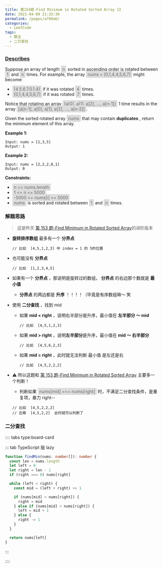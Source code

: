 ```yaml
---
title: 第154题-Find Minimum in Rotated Sorted Array II
date: 2021-04-09 21:33:30
permalink: /pages/a79da6/
categories:
  - LeetCode
tags:
  - 算法
  - 二分查找
---
```


### [Describes](https://leetcode-cn.com/problems/find-minimum-in-rotated-sorted-array-ii/)

Suppose an array of length <span style="background: #ddd; color: #666; padding: 3px 5px; border-radius: 2px;">n</span> sorted in ascending order is rotated between <span style="background: #ddd; color: #666; padding: 3px 5px; border-radius: 2px;">1</span> and <span style="background: #ddd; color: #666; padding: 3px 5px; border-radius: 2px;">n</span> times. For example, the array <span style="background: #ddd; color: #666; padding: 3px 5px; border-radius: 2px;">nums = [0,1,4,4,5,6,7]</span> might become:

- <span style="background: #ddd; color: #666; padding: 3px 5px; border-radius: 2px;">[4,5,6,7,0,1,4]</span> if it was rotated <span style="background: #ddd; color: #666; padding: 3px 5px; border-radius: 2px;">4</span> times.
- <span style="background: #ddd; color: #666; padding: 3px 5px; border-radius: 2px;">[0,1,4,4,5,6,7]</span> if it was rotated <span style="background: #ddd; color: #666; padding: 3px 5px; border-radius: 2px;">7</span> times.

Notice that rotating an array <span style="background: #ddd; color: #666; padding: 3px 5px; border-radius: 2px;">[a[0], a[1], a[2], ..., a[n-1]]</span> 1 time results in the array <span style="background: #ddd; color: #666; padding: 3px 5px; border-radius: 2px;">[a[n-1], a[0], a[1], a[2], ..., a[n-2]]</span>.

Given the sorted rotated array <span style="background: #ddd; color: #666; padding: 3px 5px; border-radius: 2px;">nums</span> that may contain **duplicates** , return the minimum element of this array.

<!-- more -->

**Example 1:**

```
Input: nums = [1,3,5]
Output: 1
```

**Example 2:**

```
Input: nums = [2,2,2,0,1]
Output: 0
```

**Constraints:**

- <span style="background: #ddd; color: #666; padding: 3px 5px; border-radius: 2px;">n == nums.length</span>
- <span style="background: #ddd; color: #666; padding: 3px 5px; border-radius: 2px;">1 <= n <= 5000</span>
- <span style="background: #ddd; color: #666; padding: 3px 5px; border-radius: 2px;">-5000 <= nums[i] <= 5000</span>
- <span style="background: #ddd; color: #666; padding: 3px 5px; border-radius: 2px;">nums</span> is sorted and rotated between <span style="background: #ddd; color: #666; padding: 3px 5px; border-radius: 2px;">1</span> and <span style="background: #ddd; color: #666; padding: 3px 5px; border-radius: 2px;">n</span> times.

### 解题思路

> 这是昨天 [第 153 题-Find Minimum in Rotated Sorted Array](https://xiaojun996.top/pages/d3e905/)的进阶版本

- **旋转排序数组** 最多有一个 **分界点**

  ```
  // 比如  [4,5,1,2,3] 中 index = 1 的 5的位置
  ```

- 也可能没有 **分界点**

  ```
  // 比如  [1,2,3,4,5]
  ```

- 如果有一个 **分界点** ，那说明是旋转过的数组， **分界点** 的右边那个数就是 **最小值**
  - **分界点** 的两边都是 **升序** ！！！！（毕竟是有序数组嘛～ 笑
- 使用 **二分查找** ，找到 mid

  - 如果 **mid < right** ，说明右半部分是升序，最小值在 **左半部分 ～ mid**
    ```
    // 比如  [4,5,1,2,3]
    ```
  - 如果 **mid > right** ，说明**左半部分**是升序，最小值在 **mid ～ 右半部分**
    ```
    // 比如  [4,5,6,2,3]
    ```
  - 如果 **mid = right** ，此时就无法判断 最小值 是左还是右
    ```
    // 比如  [4,5,2,2,2]
    ```

- ⚠️ 所以这题和 [第 153 题-Find Minimum in Rotated Sorted Array](https://xiaojun996.top/pages/d3e905/) 主要多一个判断！
  - 判断如果 <span style="background: #ddd; color: #666; padding: 3px 5px; border-radius: 2px;">nums[mid] === nums[right]</span> 时，不满足二分查找条件，是重复项，暴力 right--
  ```
  // 比如  [4,5,2,2,2]
  // 左移  [4,5,2,2]  此时就可以判断了
  ```

### 二分查找

:::: tabs type:board-card

::: tab TypeScript 版 lazy

```TypeScript
function findMin(nums: number[]): number {
  const len = nums.length
  let left = 0
  let right = len - 1
  if (right === 0) nums[right]

  while (left < right) {
    const mid = (left + right) >> 1

    if (nums[mid] < nums[right]) {
      right = mid
    } else if (nums[mid] > nums[right]) {
      left = mid + 1
    } else {
      right -= 1
    }
  }

  return nums[left]
}
```

:::

::::
